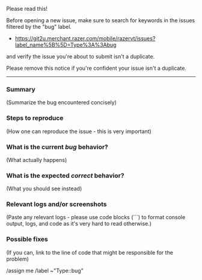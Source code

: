 Please read this!

Before opening a new issue, make sure to search for keywords in the issues
filtered by the "bug" label.

- https://git2u.merchant.razer.com/mobile/razervt/issues?label_name%5B%5D=Type%3A%3Abug

and verify the issue you're about to submit isn't a duplicate.

Please remove this notice if you're confident your issue isn't a duplicate.

------

### Summary

(Summarize the bug encountered concisely)

### Steps to reproduce

(How one can reproduce the issue - this is very important)

### What is the current *bug* behavior?

(What actually happens)

### What is the expected *correct* behavior?

(What you should see instead)

### Relevant logs and/or screenshots

(Paste any relevant logs - please use code blocks (```) to format console output,
logs, and code as it's very hard to read otherwise.)

### Possible fixes

(If you can, link to the line of code that might be responsible for the problem)

/assign me
/label ~"Type::bug"
